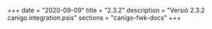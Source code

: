+++
date        = "2020-09-09"
title       = "2.3.2"
description = "Versió 2.3.2 canigo.integration.psis"
sections    = "canigo-fwk-docs"
+++